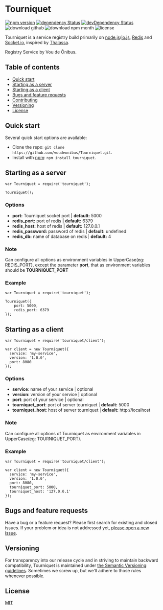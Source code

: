 # Tourniquet

[![npm version](https://img.shields.io/npm/v/tourniquet.svg?style=flat)](https://www.npmjs.com/package/tourniquet)
[![dependency Status](https://img.shields.io/david/voudeonibus/tourniquet.svg?style=flat)](https://david-dm.org/voudeonibus/tourniquet#info=dependencies)
[![devDependency Status](https://img.shields.io/david/dev/voudeonibus/tourniquet.svg?style=flat)](https://david-dm.org/voudeonibus/tourniquet#info=devDependencies)
![download github](https://img.shields.io/github/downloads/voudeonibus/Tourniquet/latest/total.svg)
![download npm month](https://img.shields.io/npm/dm/tourniquet.svg)
![license](https://img.shields.io/npm/l/tourniquet.svg)

Tourniquet is a service registry build primarily on [node.js](http://nodejs.org/)/[io.js](https://iojs.org/en/index.html), [Redis](http://redis.io/) and [Socket.io](https://github.com/Automattic/socket.io), inspired by [Thalassa](https://github.com/PearsonEducation/thalassa).

Registry Service by Vou de Ônibus.

## Table of contents

- [Quick start](#quick-start)
- [Starting as a server](#starting-as-a-server)
- [Starting as a client](#starting-as-a-client)
- [Bugs and feature requests](#bugs-and-feature-requests)
- [Contributing](#contributing)
- [Versioning](#versioning)
- [License](#license)

## Quick start

Several quick start options are available:

- Clone the repo: `git clone https://github.com/voudeonibus/Tourniquet.git`.
- Install with [npm](https://www.npmjs.com): `npm install tourniquet`.

## Starting as a server

```
var Tourniquet = require('tourniquet');

Tourniquet();
```

### Options

- **port:** Tourniquet socket port | **default:** 5000
- **redis_port:** port of redis | **default:** 6379
- **redis_host:** host of redis | **default:** 127.0.0.1
- **redis_password:** password of redis | **default:** undefined
- **redis_db:** name of database on redis | **default:** 4

### Note

Can configure all options as environment variables in UpperCase(eg: REDIS_PORT), except the parameter **port**, that as environment variables
should be **TOURNIQUET_PORT**

### Example

```
var Tourniquet = require('tourniquet');

Tourniquet({
    port: 5000,
    redis_port: 6379
});
```
## Starting as a client

```
var Tourniquet = require('tourniquet/client');

var client = new Tourniquet({
  service: 'my-service',
  version: '1.0.0',
  port: 8080
});

```

### Options

- **service**: name of your service | optional
- **version**: version of your service | optional
- **port**: port of your service | optional
- **tourniquet_port**: port of server tourniquet | **default:** 5000
- **tourniquet_host**: host of server tourniquet | **default:** http://localhost

### Note

Can configure all options of Tourniquet as environment variables in UpperCase(eg: TOURNIQUET_PORT).

### Example

```
var Tourniquet = require('tourniquet/client');

var client = new Tourniquet({
  service: 'my-service',
  version: '1.0.0',
  port: 8080,
  tourniquet_port: 5000,
  tourniquet_host: '127.0.0.1'
});

```

## Bugs and feature requests

Have a bug or a feature request? Please first search for existing and closed issues. If your problem or idea is not addressed yet, [please open a new issue](https://github.com/voudeonibus/Tourniquet/issues/new).

## Versioning

For transparency into our release cycle and in striving to maintain backward compatibility, Tourniquet is maintained under [the Semantic Versioning guidelines](http://semver.org/). Sometimes we screw up, but we'll adhere to those rules whenever possible.

## License

[MIT](https://github.com/voudeonibus/Tourniquet/blob/master/LICENSE)
